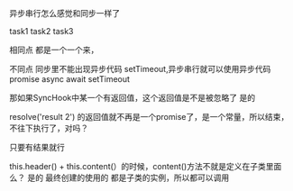 异步串行怎么感觉和同步一样了 


task1 task2 task3

相同点 都是一个一个来，

不同点 同步里不能出现异步代码 setTimeout,异步串行就可以使用异步代码promise async await setTimeout

那如果SyncHook中某一个有返回值，这个返回值是不是被忽略了
是的
 



resolve('result 2') 的返回值就不再是一个promise了，是一个常量，所以结束，不往下执行了，对吗？ 

只要有结果就行


this.header() + this.content(）的时候，content()方法不就是定义在子类里面么？ 
是的
最终创建的使用的 都是子类的实例，所以都可以调用

